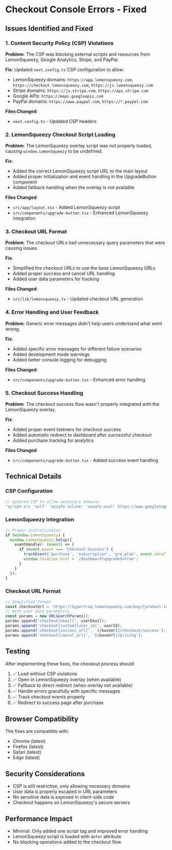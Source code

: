 # Checkout Console Errors - Fixed

## Issues Identified and Fixed

### 1. Content Security Policy (CSP) Violations

**Problem**: The CSP was blocking external scripts and resources from LemonSqueezy, Google Analytics, Stripe, and PayPal.

**Fix**: Updated `next.config.ts` CSP configuration to allow:
- LemonSqueezy domains: `https://app.lemonsqueezy.com`, `https://checkout.lemonsqueezy.com`, `https://js.lemonsqueezy.com`
- Stripe domains: `https://js.stripe.com`, `https://api.stripe.com`
- Google APIs: `https://maps.googleapis.com`
- PayPal domains: `https://www.paypal.com`, `https://*.paypal.com`

**Files Changed**:
- `next.config.ts` - Updated CSP headers

### 2. LemonSqueezy Checkout Script Loading

**Problem**: The LemonSqueezy overlay script was not properly loaded, causing `window.LemonSqueezy` to be undefined.

**Fix**: 
- Added the correct LemonSqueezy script URL to the main layout
- Added proper initialization and event handling in the UpgradeButton component
- Added fallback handling when the overlay is not available

**Files Changed**:
- `src/app/layout.tsx` - Added LemonSqueezy script
- `src/components/upgrade-button.tsx` - Enhanced LemonSqueezy integration

### 3. Checkout URL Format

**Problem**: The checkout URLs had unnecessary query parameters that were causing issues.

**Fix**: 
- Simplified the checkout URLs to use the base LemonSqueezy URLs
- Added proper success and cancel URL handling
- Added user data parameters for tracking

**Files Changed**:
- `src/lib/lemonsqueezy.ts` - Updated checkout URL generation

### 4. Error Handling and User Feedback

**Problem**: Generic error messages didn't help users understand what went wrong.

**Fix**: 
- Added specific error messages for different failure scenarios
- Added development mode warnings
- Added better console logging for debugging

**Files Changed**:
- `src/components/upgrade-button.tsx` - Enhanced error handling

### 5. Checkout Success Handling

**Problem**: The checkout success flow wasn't properly integrated with the LemonSqueezy overlay.

**Fix**: 
- Added proper event listeners for checkout success
- Added automatic redirect to dashboard after successful checkout
- Added purchase tracking for analytics

**Files Changed**:
- `src/components/upgrade-button.tsx` - Added success event handling

## Technical Details

### CSP Configuration
```typescript
// Updated CSP to allow necessary domains
"script-src 'self' 'unsafe-inline' 'unsafe-eval' https://www.googletagmanager.com https://www.google-analytics.com https://play.google.com https://www.gstatic.com https://*.lemonsqueezy.com https://assets.lemonsqueezy.com https://js.stripe.com https://maps.googleapis.com https://www.paypal.com https://*.paypal.com https://checkout.lemonsqueezy.com https://js.lemonsqueezy.com https://app.lemonsqueezy.com"
```

### LemonSqueezy Integration
```typescript
// Proper initialization
if (window.LemonSqueezy) {
  window.LemonSqueezy.Setup({
    eventHandler: (event) => {
      if (event.event === 'Checkout.Success') {
        trackEvent('purchase', 'subscription', 'pro_plan', event.data?.total);
        window.location.href = '/dashboard?upgraded=true';
      }
    }
  });
}
```

### Checkout URL Format
```typescript
// Simplified format
const checkoutUrl = 'https://hypertroq.lemonsqueezy.com/buy/[product-id]';
// With user data parameters
const params = new URLSearchParams();
params.append('checkout[email]', userEmail);
params.append('checkout[custom][user_id]', userId);
params.append('checkout[success_url]', `${baseUrl}/checkout/success`);
params.append('checkout[cancel_url]', `${baseUrl}/pricing`);
```

## Testing

After implementing these fixes, the checkout process should:

1. ✅ Load without CSP violations
2. ✅ Open in LemonSqueezy overlay (when available)
3. ✅ Fallback to direct redirect (when overlay not available)
4. ✅ Handle errors gracefully with specific messages
5. ✅ Track checkout events properly
6. ✅ Redirect to success page after purchase

## Browser Compatibility

The fixes are compatible with:
- Chrome (latest)
- Firefox (latest)
- Safari (latest)
- Edge (latest)

## Security Considerations

- CSP is still restrictive, only allowing necessary domains
- User data is properly escaped in URL parameters
- No sensitive data is exposed in client-side code
- Checkout happens on LemonSqueezy's secure servers

## Performance Impact

- Minimal: Only added one script tag and improved error handling
- LemonSqueezy script is loaded with `defer` attribute
- No blocking operations added to the checkout flow
